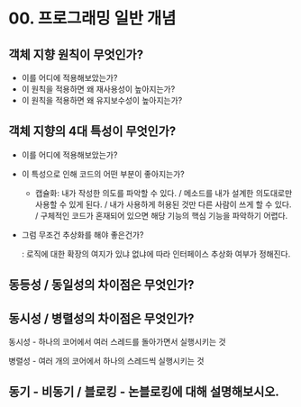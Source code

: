 # 00. 프로그래밍 일반 개념

## 객체 지향 원칙이 무엇인가?

- 이를 어디에 적용해보았는가?
- 이 원칙을 적용하면 왜 재사용성이 높아지는가?
- 이 원칙을 적용하면 왜 유지보수성이 높아지는가?



## 객체 지향의 4대 특성이 무엇인가?

- 이를 어디에 적용해보았는가?

- 이 특성으로 인해 코드의 어떤 부분이 좋아지는가?

  - 캡슐화: 내가 작성한 의도를 파악할 수 있다. / 메소드를 내가 설계한 의도대로만 사용할 수 있게 된다. / 내가 사용하게 허용된 것만 다른 사람이 쓰게 할 수 있다. / 구체적인 코드가 혼재되어 있으면 해당 기능의 핵심 기능을 파악하기 어렵다.

- 그럼 무조건 추상화를 해야 좋은건가?

  : 로직에 대한 확장의 여지가 있냐 없냐에 따라 인터페이스 추상화 여부가 정해진다.



## 동등성 / 동일성의 차이점은 무엇인가?





## 동시성 / 병렬성의 차이점은 무엇인가?

동시성 - 하나의 코어에서 여러 스레드를 돌아가면서 실행시키는 것

병렬성 - 여러 개의 코어에서 하나의 스레드씩 실행시키는 것



## 동기 - 비동기 / 블로킹 - 논블로킹에 대해 설명해보시오.